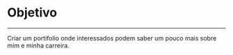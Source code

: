 # Objetivo

---

Criar um portifolio onde interessados podem saber um pouco mais sobre mim e minha carreira.
